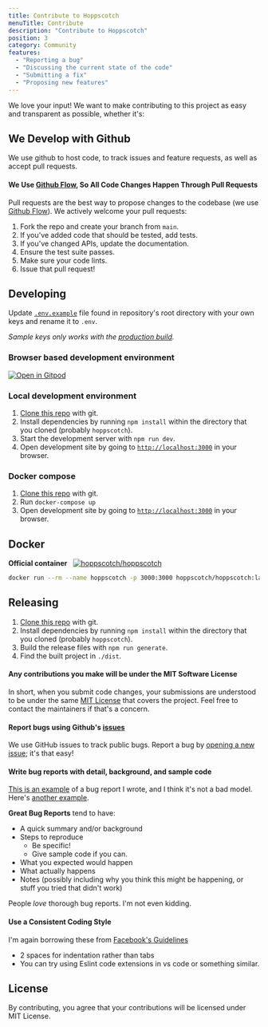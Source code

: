 ```yaml
---
title: Contribute to Hoppscotch
menuTitle: Contribute
description: "Contribute to Hoppscotch"
position: 3
category: Community
features:
  - "Reporting a bug"
  - "Discussing the current state of the code"
  - "Submitting a fix"
  - "Proposing new features"
---
```


We love your input! We want to make contributing to this project as easy and transparent as possible, whether it's:

<list :items="features"></list>

## We Develop with Github

We use github to host code, to track issues and feature requests, as well as accept pull requests.

#### We Use [Github Flow](https://guides.github.com/introduction/flow/index.html), So All Code Changes Happen Through Pull Requests

Pull requests are the best way to propose changes to the codebase (we use [Github Flow](https://guides.github.com/introduction/flow/index.html)). We actively welcome your pull requests:

1. Fork the repo and create your branch from `main`.
2. If you've added code that should be tested, add tests.
3. If you've changed APIs, update the documentation.
4. Ensure the test suite passes.
5. Make sure your code lints.
6. Issue that pull request!

## **Developing**

Update [`.env.example`](https://github.com/hoppscotch/hoppscotch/blob/main/.env.example) file found in repository's root directory with your own keys and rename it to `.env`.

_Sample keys only works with the [production build](https://hoppscotch.io)._

### Browser based development environment

[![Open in Gitpod](https://gitpod.io/button/open-in-gitpod.svg)](https://gitpod.io/#https://github.com/hoppscotch/hoppscotch)

### Local development environment

1. [Clone this repo](https://github.com/hoppscotch/hoppscotch.git) with git.
2. Install dependencies by running `npm install` within the directory that you cloned (probably `hoppscotch`).
3. Start the development server with `npm run dev`.
4. Open development site by going to [`http://localhost:3000`](http://localhost:3000) in your browser.

### Docker compose

1. [Clone this repo](https://github.com/hoppscotch/hoppscotch.git) with git.
2. Run `docker-compose up`
3. Open development site by going to [`http://localhost:3000`](http://localhost:3000) in your browser.

## **Docker**

**Official container** &nbsp; [![hoppscotch/hoppscotch](https://img.shields.io/docker/pulls/hoppscotch/hoppscotch?style=social)](https://hub.docker.com/r/hoppscotch/hoppscotch)

```bash
docker run --rm --name hoppscotch -p 3000:3000 hoppscotch/hoppscotch:latest
```

## **Releasing**

1. [Clone this repo](https://github.com/hoppscotch/hoppscotch.git) with git.
2. Install dependencies by running `npm install` within the directory that you cloned (probably `hoppscotch`).
3. Build the release files with `npm run generate`.
4. Find the built project in `./dist`.

#### Any contributions you make will be under the MIT Software License

In short, when you submit code changes, your submissions are understood to be under the same [MIT License](http://choosealicense.com/licenses/mit/) that covers the project. Feel free to contact the maintainers if that's a concern.

#### Report bugs using Github's [issues](https://github.com/hoppscotch/hoppscotch/issues)

We use GitHub issues to track public bugs. Report a bug by [opening a new issue](https://github.com/hoppscotch/hoppscotch/issues); it's that easy!

#### Write bug reports with detail, background, and sample code

[This is an example](http://stackoverflow.com/q/12088905/180626) of a bug report I wrote, and I think it's not a bad model. Here's [another example](http://www.openradar.me/11905408).

**Great Bug Reports** tend to have:

- A quick summary and/or background
- Steps to reproduce
  - Be specific!
  - Give sample code if you can.
- What you expected would happen
- What actually happens
- Notes (possibly including why you think this might be happening, or stuff you tried that didn't work)

People _love_ thorough bug reports. I'm not even kidding.

#### Use a Consistent Coding Style

I'm again borrowing these from [Facebook's Guidelines](https://github.com/facebook/draft-js/blob/a9316a723f9e918afde44dea68b5f9f39b7d9b00/CONTRIBUTING.md)

- 2 spaces for indentation rather than tabs
- You can try using Eslint code extensions in vs code or something similar.

## License

By contributing, you agree that your contributions will be licensed under MIT License.
